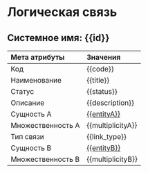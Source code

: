 # Логическая связь
## Системное имя: {{id}}

Мета атрибуты | Значения
:------------  | :------------
Код | {{code}}
Наименование | {{title}}
Статус | {{status}}
Описание | {{description}}
Сущность А | [{{entityA}}]({{link_leA}})
Множественность A | {{multiplicityA}}
Тип связи | {{link_type}}
Сущность В | [{{entityB}}]({{link_leB}})
Множественность B | {{multiplicityB}}
